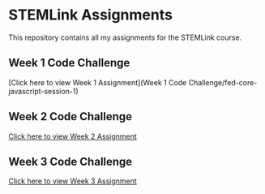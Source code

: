 # STEMLink Assignments

This repository contains all my assignments for the STEMLink course.

## Week 1 Code Challenge
[Click here to view Week 1 Assignment](Week 1 Code Challenge/fed-core-javascript-session-1)

## Week 2 Code Challenge
[Click here to view Week 2 Assignment]()

## Week 3 Code Challenge
[Click here to view Week 3 Assignment]()
